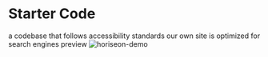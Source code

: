 # Starter Code
a codebase that follows accessibility standards
our own site is optimized for search engines
preview
![horiseon-demo](https://user-images.githubusercontent.com/87511116/127800788-10c15732-ea05-4309-9e8f-5a5573186e59.png)
